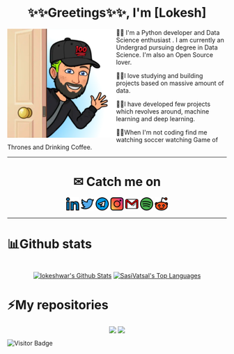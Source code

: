 <div align = "center">
<h1> ✨✨Greetings✨✨, I'm [Lokesh] </h1>
<img src = "./media/behind_dorr.png" width = 250 align = 'left'>
</div>

🖖🏾 I'm a Python developer and Data Science enthusiast . I am currently an Undergrad pursuing degree in Data Science. I'm also an Open Source lover.

🖖🏾I love studying and building projects based on massive amount of data.

🖖🏾I have developed few projects which revolves around, machine learning and deep learning.

🖖🏾When I'm not coding find me watching soccer watching Game of Thrones and Drinking Coffee.

<div>
<hr>

<h1 align = 'center'>✉ Catch me on </h1>

<p align='center'>
<a href="https://www.linkedin.com/in/lokeshwar-lakhi-74a057202//"><img height="30" src="./media/linkedin.png"></a>          
<a href="https://twitter.com/lokeshwar_Lakhi"><img height="30" src="./media/twitter_.png"></a>       
  <a href="https://t.me/david127001"><img height="30" src="./media/telegram.png"></a>          
  <a href="https://www.instagram.com/lokeshlakhii/"><img height="30" src="./media/instagram.png"></a>         
  <a href="https://www.instagram.com/lokeshlakhii/"><img height="30" src="./media/gmail11.png"></a>   
  <a href="https://open.spotify.com/user/ql0zx5m1c6kyjla2omti7h2uf"><img height="30" src="./media/spotify.png"></a>  
  <a href="https://www.reddit.com/u/lokeshwarlakhi?utm_medium=android_app&utm_source=share"><img height="30" src="./media/reddit.png"></a>     
 </p>
</div>
<hr>

# 📊Github stats

<p align="center">
  <br/>
  <a href="https://github.com/anuraghazra/github-readme-stats"><img alt="lokeshwar's Github Stats" src="https://github-readme-stats.vercel.app/api/?username=lokeshwarlakhi&show_icons=true&count_private=true&theme=react&bg_color=1F222E&title_color=7cebf5&icon_color=2d7de4&show_icons=true&border_color=7cebf5&border_radius=10" height="192px"/></a>
  <a href="https://github.com/anuraghazra/github-readme-stats"><img alt="SasiVatsal's Top Languages" src="https://github-readme-stats.vercel.app/api/top-langs/?username=lokeshwarlakhi&langs_count=8&layout=compact&theme=react&bg_color=1F222E&title_color=7cebf5&icon_color=2d7de4&show_icons=true&border_color=7cebf5&border_radius=10" height="192px"/></a>
  <br/>
</p>

# ⚡My repositories

<p align = "center">
<a href="https://github.com/lokeshwarlakhi/Hand_written_digit_recognizer" target="_blank"><img align="center" src="https://github-readme-stats.vercel.app/api/pin/?username=lokeshwarlakhi&repo=Hand_written_digit_recognizer&theme=react"></a> 
<a href="https://github.com/lokeshwarlakhi/Expreme_Music_Assistant" target="_blank"><img align="center" src="https://github-readme-stats.vercel.app/api/pin/?username=lokeshwarlakhi&repo=Expreme_Music_Assistant&theme=react"></a>  
</p>

![Visitor Badge](https://visitor-badge.laobi.icu/badge?page_id=lokeshwarlakhi.lokeshwarlakhi)
